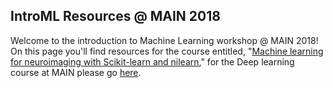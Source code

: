 ## IntroML Resources @ MAIN 2018

Welcome to the introduction to Machine Learning workshop @ MAIN 2018! On this page you'll find resources for the course entitled, "[Machine learning for neuroimaging with Scikit-learn and nilearn](./course-outline.md)," for the Deep learning course at MAIN please go [here](#).
